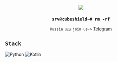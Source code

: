<div align="center">
  <img src="https://media.tenor.com/UCMtkwF5YH8AAAAM/cat-explode-cat-explosion.gif"/>
  
  ### `srv@cubeshield~# rm -rf`
  `Russia 🇷🇺`
  `join us->` [Telegram](https://t.me/+ZUsb2Eu87IU2NzMy)
</div>

## `Stack`

![Python](https://img.shields.io/badge/python-3670A0?style=for-the-badge&logo=python&logoColor=ffdd54)
![Kotlin](https://img.shields.io/badge/kotlin-%237F52FF.svg?style=for-the-badge&logo=kotlin&logoColor=white)
